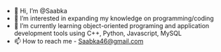 - 👋 Hi, I’m @Saabka
- 👀 I’m interested in expanding my knowledge on programming/coding 
- 🌱 I’m currently learning object-oriented programing and application development tools using C++, Python, Javascript, MySQL
- 📫 How to reach me - Saabka46@gmail.com
